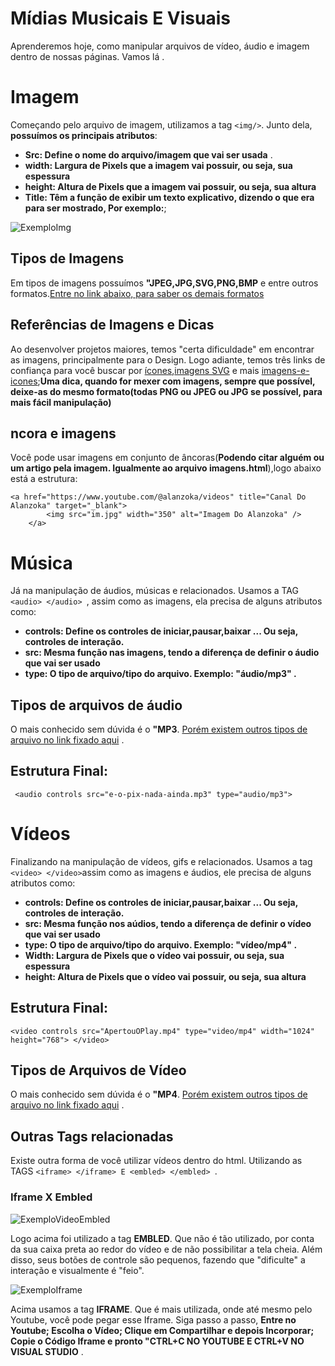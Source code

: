 # Mídias Musicais E Visuais
Aprenderemos hoje, como manipular arquivos de vídeo, áudio e imagem dentro de nossas páginas. Vamos lá .

# Imagem
Começando pelo arquivo de imagem, utilizamos a tag `` <img/> ``. Junto dela, **possuímos os principais atributos**:
- **Src: Define o nome do arquivo/imagem que vai ser usada** .
- **width: Largura de Pixels que a imagem vai possuir, ou seja, sua espessura**
- **height: Altura de Pixels que a imagem vai possuir, ou seja, sua altura**
- **Title: Têm a função de exibir um texto explicativo, dizendo o que era para ser mostrado, Por exemplo:**;

![ExemploImg](https://github.com/Karlos-Eduardo-Mrqs/Construcao-Html-Css-Javascript/assets/172524894/eb3d3b19-4512-4c87-a3d5-665444783f9c)

## Tipos de Imagens
Em tipos de imagens possuímos **"JPEG,JPG,SVG,PNG,BMP** e entre outros formatos.[Entre no link abaixo, para saber os demais formatos](https://www.futuraexpress.com.br/blog/formatos-de-imagem/)

## Referências de Imagens e Dicas 
Ao desenvolver projetos maiores, temos "certa dificuldade" em encontrar as imagens, principalmente para o Design. Logo adiante, temos três links 
de confiança para você buscar por [ícones](https://www.flaticon.com/br/),[imagens SVG](https://www.w3schools.com/graphics/svg_reference.asp) e mais 
[imagens-e-icones](https://fontawesome.com/);**Uma dica, quando for mexer com imagens, sempre que possível, deixe-as do mesmo formato(todas PNG ou JPEG ou JPG se possível, para mais fácil manipulação)**

##  ncora e imagens 
Você pode usar imagens em conjunto de âncoras(**Podendo citar alguém ou um artigo pela imagem. Igualmente ao arquivo imagens.html**),logo abaixo está a estrutura:

```
<a href="https://www.youtube.com/@alanzoka/videos" title="Canal Do Alanzoka" target="_blank">
        <img src="im.jpg" width="350" alt="Imagem Do Alanzoka" />
    </a>
```

# Música 
Já na manipulação de áudios, músicas e relacionados. Usamos a TAG ``<audio> </audio> ``, assim como as imagens, ela precisa de alguns atributos como:
- **controls: Define os controles de iniciar,pausar,baixar ... Ou seja, controles de interação.**
- **src: Mesma função nas imagens, tendo a diferença de definir o áudio que vai ser usado**
- **type: O tipo de arquivo/tipo do arquivo. Exemplo: "áudio/mp3" .**

## Tipos de arquivos de áudio
O mais conhecido sem dúvida é o **"MP3**. [Porém existem outros tipos de arquivo no link fixado aqui](https://frahm.com.br/formatos-de-audio/) .

## Estrutura Final:
``  <audio controls src="e-o-pix-nada-ainda.mp3" type="audio/mp3"> ``

# Vídeos 
Finalizando na manipulação de vídeos, gifs e relacionados. Usamos a tag ``<video> </video>``assim como as imagens e áudios, ele precisa de alguns atributos como:
- **controls: Define os controles de iniciar,pausar,baixar ... Ou seja, controles de interação.**
- **src: Mesma função nos aúdios, tendo a diferença de definir o vídeo que vai ser usado**
- **type: O tipo de arquivo/tipo do arquivo. Exemplo: "vídeo/mp4" .**
- **Width: Largura de Pixels que o vídeo vai possuir, ou seja, sua espessura**
- **height: Altura de Pixels que o vídeo vai possuir, ou seja, sua altura**

## Estrutura Final:
`` <video controls src="ApertouOPlay.mp4" type="video/mp4" width="1024" height="768"> </video> ``

## Tipos de Arquivos de Vídeo
O mais conhecido sem dúvida é o **"MP4**. [Porém existem outros tipos de arquivo no link fixado aqui]([https://frahm.com.br/formatos-de-audio/](https://mailchimp.com/pt-br/resources/video-formats/)) .

## Outras Tags relacionadas 
Existe outra forma de você utilizar vídeos dentro do html. Utilizando as TAGS `` <iframe> </iframe> E <embled> </embled>  ``.

### Iframe X Embled

![ExemploVideoEmbled](https://github.com/Karlos-Eduardo-Mrqs/Construcao-Html-Css-Javascript/assets/172524894/4d08bf9b-0d9a-4f04-8d6d-e857d85fbbc8)

Logo acima foi utilizado a tag **EMBLED**. Que não é tão utilizado, por conta da sua caixa preta ao redor do vídeo e de não possibilitar a tela cheia. Além disso, 
seus botões de controle são pequenos, fazendo que "dificulte" a interação e visualmente é "feio".

![ExemploIframe](https://github.com/Karlos-Eduardo-Mrqs/Construcao-Html-Css-Javascript/assets/172524894/91d691cc-bc65-42ad-bfe9-8a806ff229f9)

Acima usamos a tag **IFRAME**. Que é mais utilizada, onde até mesmo pelo Youtube, você pode pegar esse Iframe. 
Siga passo a passo, **Entre no Youtube; Escolha o Vídeo; Clique em Compartilhar e depois Incorporar; Copie o Código Iframe e pronto 
"CTRL+C NO YOUTUBE E CTRL+V NO VISUAL STUDIO** .
